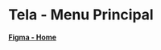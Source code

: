 # Tela - Menu Principal

[**Figma - Home**](https://www.figma.com/file/E8ubABLeRNUF6eHy6oTk1P/Home?type=design&t=CCJZqxvh0Fg0DS6n-6)